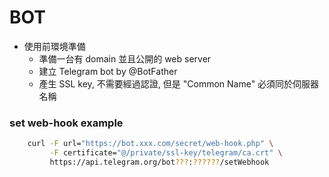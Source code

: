 BOT
=================

- 使用前環境準備
    - 準備一台有 domain 並且公開的 web server
    - 建立 Telegram bot by @BotFather
    - 產生 SSL key, 不需要經過認證, 但是 "Common Name" 必須同於伺服器名稱

### set web-hook example
```sh
    curl -F url="https://bot.xxx.com/secret/web-hook.php" \
         -F certificate="@/private/ssl-key/telegram/ca.crt" \
         https://api.telegram.org/bot???:??????/setWebhook
```
